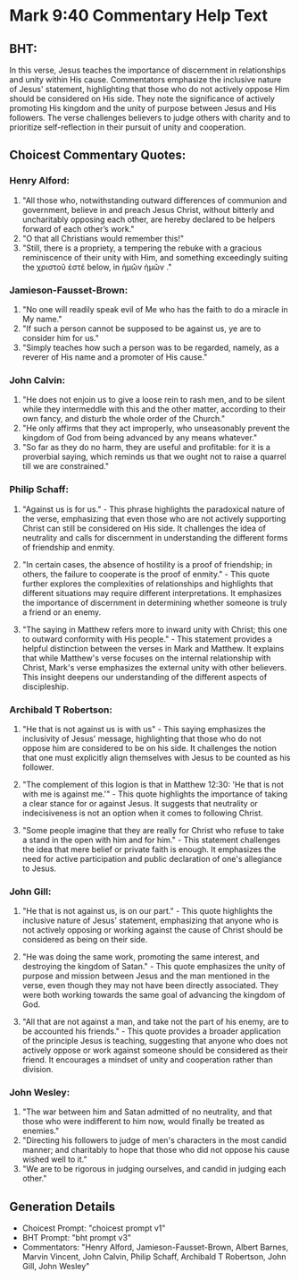 # Mark 9:40 Commentary Help Text

## BHT:
In this verse, Jesus teaches the importance of discernment in relationships and unity within His cause. Commentators emphasize the inclusive nature of Jesus' statement, highlighting that those who do not actively oppose Him should be considered on His side. They note the significance of actively promoting His kingdom and the unity of purpose between Jesus and His followers. The verse challenges believers to judge others with charity and to prioritize self-reflection in their pursuit of unity and cooperation.

## Choicest Commentary Quotes:
### Henry Alford:
1. "All those who, notwithstanding outward differences of communion and government, believe in and preach Jesus Christ, without bitterly and uncharitably opposing each other, are hereby declared to be helpers forward of each other’s work."
2. "O that all Christians would remember this!"
3. "Still, there is a propriety, a tempering the rebuke with a gracious reminiscence of their unity with Him, and something exceedingly suiting the χριστοῦ ἐστέ below, in ἡμῶν ἡμῶν ."

### Jamieson-Fausset-Brown:
1. "No one will readily speak evil of Me who has the faith to do a miracle in My name."
2. "If such a person cannot be supposed to be against us, ye are to consider him for us."
3. "Simply teaches how such a person was to be regarded, namely, as a reverer of His name and a promoter of His cause."

### John Calvin:
1. "He does not enjoin us to give a loose rein to rash men, and to be silent while they intermeddle with this and the other matter, according to their own fancy, and disturb the whole order of the Church."
2. "He only affirms that they act improperly, who unseasonably prevent the kingdom of God from being advanced by any means whatever."
3. "So far as they do no harm, they are useful and profitable: for it is a proverbial saying, which reminds us that we ought not to raise a quarrel till we are constrained."

### Philip Schaff:
1. "Against us is for us." - This phrase highlights the paradoxical nature of the verse, emphasizing that even those who are not actively supporting Christ can still be considered on His side. It challenges the idea of neutrality and calls for discernment in understanding the different forms of friendship and enmity.

2. "In certain cases, the absence of hostility is a proof of friendship; in others, the failure to cooperate is the proof of enmity." - This quote further explores the complexities of relationships and highlights that different situations may require different interpretations. It emphasizes the importance of discernment in determining whether someone is truly a friend or an enemy.

3. "The saying in Matthew refers more to inward unity with Christ; this one to outward conformity with His people." - This statement provides a helpful distinction between the verses in Mark and Matthew. It explains that while Matthew's verse focuses on the internal relationship with Christ, Mark's verse emphasizes the external unity with other believers. This insight deepens our understanding of the different aspects of discipleship.

### Archibald T Robertson:
1. "He that is not against us is with us" - This saying emphasizes the inclusivity of Jesus' message, highlighting that those who do not oppose him are considered to be on his side. It challenges the notion that one must explicitly align themselves with Jesus to be counted as his follower.

2. "The complement of this logion is that in Matthew 12:30: 'He that is not with me is against me.'" - This quote highlights the importance of taking a clear stance for or against Jesus. It suggests that neutrality or indecisiveness is not an option when it comes to following Christ.

3. "Some people imagine that they are really for Christ who refuse to take a stand in the open with him and for him." - This statement challenges the idea that mere belief or private faith is enough. It emphasizes the need for active participation and public declaration of one's allegiance to Jesus.

### John Gill:
1. "He that is not against us, is on our part." - This quote highlights the inclusive nature of Jesus' statement, emphasizing that anyone who is not actively opposing or working against the cause of Christ should be considered as being on their side.

2. "He was doing the same work, promoting the same interest, and destroying the kingdom of Satan." - This quote emphasizes the unity of purpose and mission between Jesus and the man mentioned in the verse, even though they may not have been directly associated. They were both working towards the same goal of advancing the kingdom of God.

3. "All that are not against a man, and take not the part of his enemy, are to be accounted his friends." - This quote provides a broader application of the principle Jesus is teaching, suggesting that anyone who does not actively oppose or work against someone should be considered as their friend. It encourages a mindset of unity and cooperation rather than division.

### John Wesley:
1. "The war between him and Satan admitted of no neutrality, and that those who were indifferent to him now, would finally be treated as enemies."
2. "Directing his followers to judge of men's characters in the most candid manner; and charitably to hope that those who did not oppose his cause wished well to it."
3. "We are to be rigorous in judging ourselves, and candid in judging each other."


## Generation Details
- Choicest Prompt: "choicest prompt v1"
- BHT Prompt: "bht prompt v3"
- Commentators: "Henry Alford, Jamieson-Fausset-Brown, Albert Barnes, Marvin Vincent, John Calvin, Philip Schaff, Archibald T Robertson, John Gill, John Wesley"
